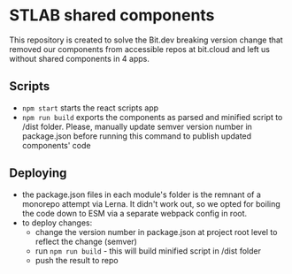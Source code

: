 # STLAB shared components

This repository is created to solve the Bit.dev breaking version change that removed our components from accessible repos at bit.cloud and left us without shared components in 4 apps.

## Scripts

- `npm start` starts the react scripts app
- `npm run build` exports the components as parsed and minified script to /dist folder. Please, manually update semver version number in package.json before running this command to publish updated components' code

## Deploying

- the package.json files in each module's folder is the remnant of a monorepo attempt via Lerna. It didn't work out, so we opted for boiling the code down to ESM via a separate webpack config in root.
- to deploy changes:
  - change the version number in package.json at project root level to reflect the change (semver)
  - run `npm run build` - this will build minified script in /dist folder
  - push the result to repo
